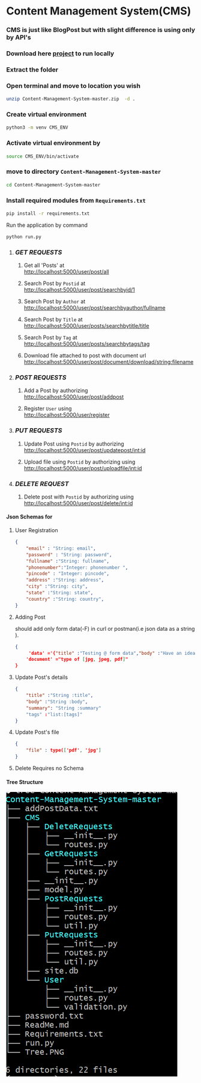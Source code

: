 # Content Management System(CMS)

### CMS is just like BlogPost but with slight difference is using only by API's

### Download here [project](https://github.com/balakirankumar/Content-Management-System/archive/refs/heads/master.zip) to run locally

### Extract the folder

### Open terminal and move to location you wish

```bash
unzip Content-Management-System-master.zip  -d .
```

### Create virtual environment

```bash
python3 -m venv CMS_ENV
```

### Activate virtual environment by

```bash
source CMS_ENV/bin/activate
```


### move to directory `Content-Management-System-master`
```bash
cd Content-Management-System-master
```

### Install required modules from `Requirements.txt`

```bash
pip install -r requirements.txt
```

Run the application by command

```bash
python run.py
```
1. ### ***GET REQUESTS***
    1. Get all 'Posts' at  
[http://localhost:5000/user/post/all](http://localhost:5000//user/post/all)

   2. Search Post by `Postid` at   
      [http://localhost:5000/user/post/searchbyid/1](http://localhost:5000/user/post/searchbyid/1)

   3. Search Post by `Author` at                            
 [http://localhost:5000/user/post/searchbyauthor/fullname](http://localhost:5000/user/post/searchbyauthor/fullname)

   4. Search Post by `Title` at                                
 [http://localhost:5000/user/posts/searchbytitle/title](http://localhost:5000/user/posts/searchbytitle/title)  

   5. Search Post by `Tag` at                                     
 [http://localhost:5000/user/posts/searchbytags/tag](http://localhost:5000/user/posts/searchbytags/tag)

   6. Download file attached to post with document url [http://localhost:5000/user/post/document/download/<string:filename>](http://localhost:5000/user/post/document/download/<string:filename>)


2. ### ***POST REQUESTS***

   1. Add a Post by authorizing  
[http://localhost:5000/user/post/addpost](http://localhost:5000/user/post/addpost)

   2. Register `User` using   
[http://localhost:5000/user/register](http://localhost:5000/user/register)


3. ### ***PUT REQUESTS***
   1. Update Post using `Postid` by authorizing                 
    [http://localhost:5000/user/post/updatepost/<int:id>](http://localhost:5000/user/post/updatepost/<int:id>)


   2. Upload file using `Postid` by authorizing using           
    [http://localhost:5000/user/post/uploadfile/<int:id>](http://localhost:5000/user/post/uploadfile/<int:id>)

4. ### ***DELETE REQUEST***

    1. Delete post with `Postid` by authorizing using               
        [http://localhost:5000/user/post/delete/<int:id>](http://localhost:5000/user/post/delete/<int:id>)



#### Json Schemas for
1.  User Registration

       ```json
       {
           "email" : "String: email",
           "password" : "String: password",
           "fullname" :"String: fullname",
           "phonenumber":"Integer: phonenumber ",
           "pincode" : "Integer: pincode",
           "address" :"String: address",
           "city" :"String: city",
           "state" :"String: state",
           "country" :"String: country",
       }
      ```
2.  Adding Post
      
     should add only form data(-F) in curl or postman(i.e json data as a string ). 

       ```Json
       {
            'data' ='{"title" :"Testing @ form data","body" :"Have an idea uploading file and data at atime","summary": "Tesing an someone try","tags":["#Testing","#Idea"]}'
           'document' ="type of [jpg, jpeg, pdf]"
       }
      ```

3.  Update Post's details
       ```Json
       {
           "title" :"String :title",
           "body" :"String :body",
           "summary": "String :summary"
           "tags" :"list:[tags]"
       }
       ```


4.   Update Post's file

        ```Json
        {  
            "file" : type(['pdf', 'jpg']
        }
      ```
5.    Delete Requires no Schema


#### Tree Structure
![tree path](https://raw.githubusercontent.com/balakirankumar/Content-Management-System/master/Tree.PNG)
